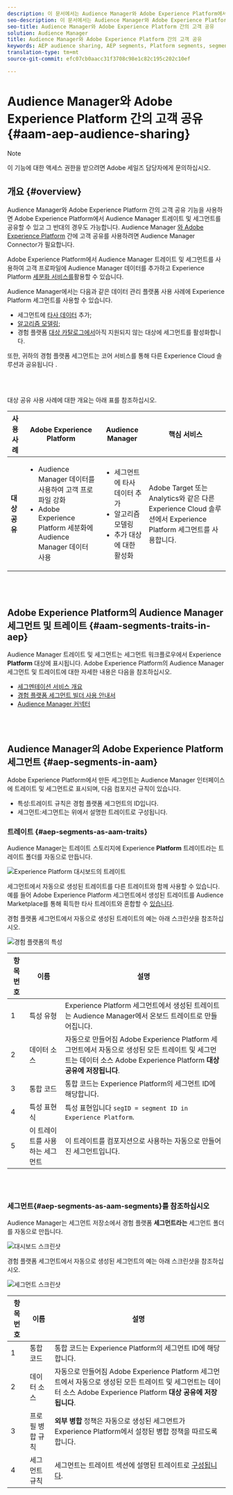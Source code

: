 ```yaml
---
description: 이 문서에서는 Audience Manager와 Adobe Experience Platform에서 대상을 공유하는 방법에 대해 설명합니다.
seo-description: 이 문서에서는 Audience Manager와 Adobe Experience Platform에서 대상을 공유하는 방법에 대해 설명합니다.
seo-title: Audience Manager와 Adobe Experience Platform 간의 고객 공유
solution: Audience Manager
title: Audience Manager와 Adobe Experience Platform 간의 고객 공유
keywords: AEP audience sharing, AEP segments, Platform segments, segment sharing, audience sharing, share segments
translation-type: tm+mt
source-git-commit: efc07cb0aacc31f3708c98e1c82c195c202c10ef

---
```



# Audience Manager와 Adobe Experience Platform 간의 고객 공유 {#aam-aep-audience-sharing}

>[!NOTE]
>
> 이 기능에 대한 액세스 권한을 받으려면 Adobe 세일즈 담당자에게 문의하십시오.

## 개요 {#overview}

Audience Manager와 Adobe Experience Platform 간의 고객 공유 기능을 사용하면 Adobe Experience Platform에서 Audience Manager 트레이트 및 세그먼트를 공유할 수 있고 그 반대의 경우도 가능합니다. Audience Manager [와 Adobe Experience Platform](https://docs.adobe.com/content/help/en/experience-platform/source-connectors/adobe-applications/audience-manager.html) 간에 고객 공유를 사용하려면 Audience Manager Connector가 필요합니다.

Adobe Experience Platform에서 Audience Manager 트레이트 및 세그먼트를 사용하여 고객 프로파일에 Audience Manager 데이터를 추가하고 Experience Platform [세분화 서비스를](https://www.adobe.io/apis/experienceplatform/home/profile-identity-segmentation/profile-identity-segmentation-services.html#!api-specification/markdown/narrative/technical_overview/segmentation/segmentation-overview.md)활용할 수 있습니다.

Audience Manager에서는 다음과 같은 데이터 관리 플랫폼 사용 사례에 Experience Platform 세그먼트를 사용할 수 있습니다.
* 세그먼트에 [타사 데이터](/help/using/overview/data-types-collected.md#third-party-data) 추가;
* [알고리즘 모델링](/help/using/features/algorithmic-models/understanding-models.md);
* 경험 플랫폼 [대상 카탈로그에서](https://docs.adobe.com/content/help/en/experience-platform/rtcdp/destinations/destinations-cat/destinations-catalog.html)아직 지원되지 않는 대상에 세그먼트를 활성화합니다.

또한, 귀하의 경험 플랫폼 세그먼트는 코어 서비스를 통해 다른 Experience Cloud 솔루션과 공유됩니다 [](https://docs.adobe.com/content/help/en/core-services/interface/experience-cloud.html).

<br> 

대상 공유 사용 사례에 대한 개요는 아래 표를 참조하십시오.

| **사용 사례** | **Adobe Experience Platform** | **Audience Manager** | **핵심 서비스** |
---------|----------|---------|---------
| **대상 공유** | <ul><li>Audience Manager 데이터를 사용하여 고객 프로파일 강화</li><li>Adobe Experience Platform 세분화에 Audience Manager 데이터 사용</li></ul> | <ul><li>세그먼트에 타사 데이터 추가</li><li>알고리즘 모델링</li><li>추가 대상에 대한 활성화</li></ul> | Adobe Target 또는 Analytics와 같은 다른 Experience Cloud 솔루션에서 Experience Platform 세그먼트를 사용합니다. |

<br> 

## Adobe Experience Platform의 Audience Manager 세그먼트 및 트레이트 {#aam-segments-traits-in-aep}

Audience Manager 트레이트 및 세그먼트는 세그먼트 워크플로우에서 Experience **Platform** 대상에 표시됩니다. Adobe Experience Platform의 Audience Manager 세그먼트 및 트레이트에 대한 자세한 내용은 다음을 참조하십시오.

* [세그멘테이션 서비스 개요](https://docs.adobe.com/content/help/en/experience-platform/segmentation/home.html#audiences)
* [경험 플랫폼 세그먼트 빌더 사용 안내서](https://docs.adobe.com/content/help/en/experience-platform/segmentation/ui/overview.html#audiences)
* [Audience Manager 커넥터](https://docs.adobe.com/content/help/en/experience-platform/source-connectors/adobe-applications/audience-manager.html)

<br> 

## Audience Manager의 Adobe Experience Platform 세그먼트 {#aep-segments-in-aam}

Adobe Experience Platform에서 만든 세그먼트는 Audience Manager 인터페이스에 트레이트 및 세그먼트로 표시되며, 다음 컴포지션 규칙이 있습니다.
* 특성:트레이트 규칙은 경험 플랫폼 세그먼트의 ID입니다.
* 세그먼트:세그먼트는 위에서 설명한 트레이트로 구성됩니다.

### 트레이트 {#aep-segments-as-aam-traits}

Audience Manager는 트레이트 스토리지에 Experience **Platform** 트레이트라는 트레이트 폴더를 자동으로 만듭니다.

![Experience Platform 대시보드의 트레이트](/help/using/integration/integration-aep/assets/aep-traits-dashboard.png)

세그먼트에서 자동으로 생성된 트레이트를 다른 트레이트와 함께 사용할 수 있습니다. 예를 들어 Adobe Experience Platform 세그먼트에서 생성된 트레이트를 Audience Marketplace를 통해 획득한 타사 트레이트와 혼합할 수 [있습니다](/help/using/features/audience-marketplace/audience-marketplace.md).

경험 플랫폼 세그먼트에서 자동으로 생성된 트레이트의 예는 아래 스크린샷을 참조하십시오.

![경험 플랫폼의 특성](/help/using/integration/integration-aep/assets/aep-trait.png)


| 항목 번호 | 이름 | 설명 |
---------|----------|---------
| 1 | 특성 유형 | Experience Platform 세그먼트에서 생성된 트레이트는 Audience Manager에서 온보드 트레이트로 만들어집니다. |
| 2 | 데이터 소스 | 자동으로 만들어짐 Adobe Experience Platform 세그먼트에서 자동으로 생성된 모든 트레이트 및 세그먼트는 데이터 소스 Adobe Experience Platform **대상 공유에 저장됩니다**. |
| 3 | 통합 코드 | 통합 코드는 Experience Platform의 세그먼트 ID에 해당합니다. |
| 4 | 특성 표현식 | 특성 표현입니다 `segID = segment ID in Experience Platform`. |
| 5 | 이 트레이트를 사용하는 세그먼트 | 이 트레이트를 컴포지션으로 사용하는 자동으로 만들어진 세그먼트입니다. |

<br> 

### 세그먼트{#aep-segments-as-aam-segments}를 참조하십시오 

Audience Manager는 세그먼트 저장소에서 경험 플랫폼 **세그먼트라는** 세그먼트 폴더를 자동으로 만듭니다.

![대시보드 스크린샷](/help/using/integration/integration-aep/assets/aep-segments-dashboard.png)

경험 플랫폼 세그먼트에서 자동으로 생성된 세그먼트의 예는 아래 스크린샷을 참조하십시오.

![세그먼트 스크린샷](/help/using/integration/integration-aep/assets/aep-segment.png)

| 항목 번호 | 이름 | 설명 |
---------|----------|---------
| 1 | 통합 코드 | 통합 코드는 Experience Platform의 세그먼트 ID에 해당합니다. |
| 2 | 데이터 소스 | 자동으로 만들어짐 Adobe Experience Platform 세그먼트에서 자동으로 생성된 모든 트레이트 및 세그먼트는 데이터 소스 Adobe Experience Platform **대상 공유에 저장됩니다**. |
| 3 | 프로필 병합 규칙 | **외부 병합** 정책은 자동으로 생성된 세그먼트가 Experience Platform에서 설정된 병합 정책을 따르도록 합니다. |
| 4 | 세그먼트 규칙 | 세그먼트는 트레이트 섹션에 설명된 트레이트로 [구성됩니다](#aep-segments-as-aam-traits). |
